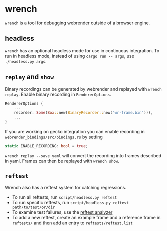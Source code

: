 # wrench

`wrench` is a tool for debugging webrender outside of a browser engine.

## headless

`wrench` has an optional headless mode for use in continuous integration. To run in headless mode, instead of using `cargo run -- args`, use `./headless.py args`.

## `replay` and `show`

Binary recordings can be generated by webrender and replayed with `wrench replay`. Enable binary recording in `RendererOptions`.

```rust
RendererOptions {
    ...
    recorder: Some(Box::new(BinaryRecorder::new("wr-frame.bin"))),
    ...
}
```

If you are working on gecko integration you can enable recording in `webrender_bindings/src/bindings.rs` by setting

```rust
static ENABLE_RECORDING: bool = true;
```

`wrench replay --save yaml` will convert the recording into frames described in yaml. Frames can then be replayed with `wrench show`.

## `reftest`

Wrench also has a reftest system for catching regressions.
* To run all reftests, run `script/headless.py reftest`
* To run specific reftests, run `script/headless.py reftest path/to/test/or/dir`
* To examine test failures, use the [reftest analyzer](https://hg.mozilla.org/mozilla-central/raw-file/tip/layout/tools/reftest/reftest-analyzer.xhtml)
* To add a new reftest, create an example frame and a reference frame in `reftests/` and then add an entry to `reftests/reftest.list`
